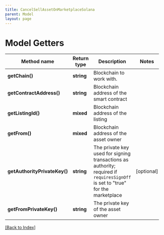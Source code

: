 ```yaml
---
title: CancelSellAssetOnMarketplaceSolana
parent: Model
layout: page
---
```


# Model Getters

Method name | Return type | Description | Notes
------------ | ------------- | ------------- | -------------
**getChain()** | **string** | Blockchain to work with. |
**getContractAddress()** | **string** | Blockchain address of the smart contract |
**getListingId()** | **mixed** | Blockchain address of the listing |
**getFrom()** | **mixed** | Blockchain address of the asset owner |
**getAuthorityPrivateKey()** | **string** | The private key used for signing transactions as authority; required if <code>requiresSignOff</code> is set to "true" for the marketplace | [optional]
**getFromPrivateKey()** | **string** | The private key of the asset owner |

[[Back to Index]](../index.md)
